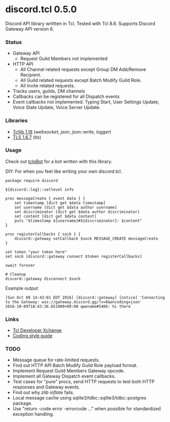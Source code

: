 # discord.tcl 0.5.0
Discord API library writtten in Tcl.
Tested with Tcl 8.6.
Supports Discord Gateway API version 6.

### Status

- Gateway API
  - Request Guild Members not implemented
- HTTP API
  - All Channel related requests except Group DM Add/Remove Recipient.
  - All Guild related requests except Batch Modify Guild Role.
  - All Invite related requests.
- Tracks users, guilds, DM channels
- Callbacks can be registered for all Dispatch events
- Event callbacks not implemented: Typing Start, User Settings Update,
  Voice State Update, Voice Server Update.

### Libraries

- [Tcllib 1.18](http://www.tcl.tk/software/tcllib) (*websocket*, *json*,
    *json::write*, *logger*)
- [TLS 1.6.7](https://sourceforge.net/projects/tls) (*tls*)

### Usage
Check out [tclqBot](https://github.com/qwename/tclqBot) for a bot written
with this library.

DIY: For when you feel like writing your own discord.tcl.
```
package require discord

${discord::log}::setlevel info

proc messageCreate { event data } {
    set timestamp [dict get $data timestamp]
    set username [dict get $data author username]
    set discriminator [dict get $data author discriminator]
    set content [dict get $data content]
    puts "$timestamp ${username}#${discriminator}: $content"
}

proc registerCallbacks { sock } {
    discord::gateway setCallback $sock MESSAGE_CREATE messageCreate
}

set token "your token here"
set sock [discord::gateway connect $token registerCallbacks]

vwait forever

# Cleanup
discord::gateway disconnect $sock
```

Example output
```
[Sun Oct 09 14:43:01 EDT 2016] [discord::gateway] [notice] 'Connecting to the Gateway: wss://gateway.discord.gg/?v=6&encoding=json'
2016-10-09T18:43:36.651000+00:00 qwename#5406: hi there
```

### Links

- [Tcl Developer Xchange](https://tcl.tk)
- [Coding style guide](http://www.tcl.tk/doc/styleGuide.pdf)

### TODO

- Message queue for rate-limited requests.
- Find out HTTP API Batch Modify Guild Role payload format.
- Implement Request Guild Members Gateway opcode.
- Implement all Gateway Dispatch event callbacks.
- Test cases for "pure" procs, send HTTP requests to test both HTTP responses
  and Gateway events.
- Find out why *zlib inflate* fails.
- Local message cache using sqlite3/tdbc::sqlite3/tdbc::postgres package.
- Use "return -code error -errorcode ..." when possible for standardized
  exception handling.
